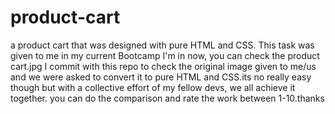 # product-cart
a product cart that was designed with pure HTML and CSS.
This task was given to me in my current Bootcamp I'm in now, you can check the product cart.jpg I commit with this repo to check the original image given to me/us and we were asked to convert it to pure HTML and CSS.its no really easy though but with a collective effort of my fellow devs, we all achieve it together. you can do the comparison and rate the work between 1-10.thanks
